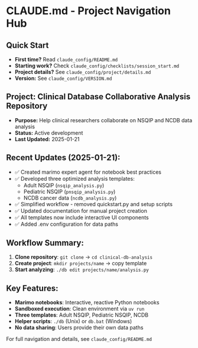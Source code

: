 # CLAUDE.md - Project Navigation Hub

## Quick Start
- **First time?** Read `claude_config/README.md`
- **Starting work?** Check `claude_config/checklists/session_start.md`
- **Project details?** See `claude_config/project/details.md`
- **Version:** See `claude_config/VERSION.md`

## Project: Clinical Database Collaborative Analysis Repository
- **Purpose:** Help clinical researchers collaborate on NSQIP and NCDB data analysis
- **Status:** Active development
- **Last Updated:** 2025-01-21

## Recent Updates (2025-01-21):
- ✅ Created marimo expert agent for notebook best practices
- ✅ Developed three optimized analysis templates:
  - Adult NSQIP (`nsqip_analysis.py`)
  - Pediatric NSQIP (`pnsqip_analysis.py`)
  - NCDB cancer data (`ncdb_analysis.py`)
- ✅ Simplified workflow - removed quickstart.py and setup scripts
- ✅ Updated documentation for manual project creation
- ✅ All templates now include interactive UI components
- ✅ Added .env configuration for data paths

## Workflow Summary:
1. **Clone repository**: `git clone` → `cd clinical-db-analysis`
2. **Create project**: `mkdir projects/name` → copy template
3. **Start analyzing**: `./db edit projects/name/analysis.py`

## Key Features:
- **Marimo notebooks**: Interactive, reactive Python notebooks
- **Sandboxed execution**: Clean environment via `uv run`
- **Three templates**: Adult NSQIP, Pediatric NSQIP, NCDB
- **Helper scripts**: `./db` (Unix) or `db.bat` (Windows)
- **No data sharing**: Users provide their own data paths

For full navigation and details, see `claude_config/README.md`
